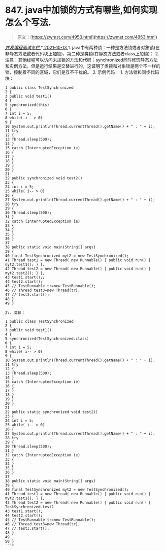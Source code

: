 <!--yml
category: 未分类
date: 0001-01-01 00:00:00
-->

# 847\. java中加锁的⽅式有哪些,如何实现怎么个写法.

> 原文：[https://zwmst.com/4953.html](https://zwmst.com/4953.html)

   [ *并发编程面试专栏* ](https://zwmst.com/%e5%b9%b6%e5%8f%91%e7%bc%96%e7%a8%8b%e9%9d%a2%e8%af%95%e4%b8%93%e6%a0%8f)*[ <time datetime="2021-10-14T00:14:09+08:00"> 2021-10-13 </time> ](https://zwmst.com/4953.html)  1.  java中有两种锁：⼀种是⽅法锁或者对象锁(在⾮静态⽅法或者代码块上加锁)，第⼆种是类锁(在静态⽅法或者class上加锁)；
2.  注意：其他线程可以访问未加锁的⽅法和代码；synchronized同时修饰静态⽅法和实例⽅法，但是运⾏结果是交替进⾏的，这证明了类锁和对象锁是两个不⼀样的锁，控制着不同的区域，它们是互不⼲扰的。
3.  示例代码：
    1.  ⽅法锁和同步代码块：

```
1 public class TestSynchronized 
2 { 
3 public void test1() 
4 { 
5 synchronized(this) 
6 { 
7 int i = 5; 
8 while( i-- > 0) 
9 { 
10 System.out.println(Thread.currentThread().getName() + " : " + i); 
11 try 
12 { 
13 Thread.sleep(500); 
14 } 
15 catch (InterruptedException ie) 
16 { 
17 } 
18 } 
19 } 
20 } 
21 
22 public synchronized void test2() 
23 { 
24 int i = 5; 
25 while( i-- > 0) 
26 { 
27 System.out.println(Thread.currentThread().getName() + " : " + i); 
28 try 
29 { 
30 Thread.sleep(500); 
31 } 
32 catch (InterruptedException ie) 
33 { 
34 } 
35 } 
36 } 
37 
38 public static void main(String[] args) 
39 { 
40 final TestSynchronized myt2 = new TestSynchronized(); 
41 Thread test1 = new Thread( new Runnable() { public void run() { myt2.test1(); } },
42 Thread test2 = new Thread( new Runnable() { public void run() { myt2.test2(); } },
43 test1.start();; 
44 test2.start(); 
45 // TestRunnable tr=new TestRunnable(); 
46 // Thread test3=new Thread(tr); 
47 // test3.start(); 
48 } 
49 }
```

```
2\. 类锁：
```

```
1 public class TestSynchronized 
2 { 
3 public void test1() 
4 { 
5 synchronized(TestSynchronized.class) 
6 { 
7 int i = 5; 
8 while( i-- > 0) 
9 { 
10 System.out.println(Thread.currentThread().getName() + " : " + i); 
11 try 
12 { 
13 Thread.sleep(500); 
14 } 
15 catch (InterruptedException ie) 
16 { 
17 } 
18 } 
19 } 
20 } 
21 
22 public static synchronized void test2() 
23 { 
24 int i = 5; 
25 while( i-- > 0) 
26 { 
27 System.out.println(Thread.currentThread().getName() + " : " + i); 
28 try 
29 { 
30 Thread.sleep(500); 
31 } 
32 catch (InterruptedException ie) 
33 { 
34 } 
35 } 
36 } 
37 
38 public static void main(String[] args) 
39 { 
40 final TestSynchronized myt2 = new TestSynchronized(); 
41 Thread test1 = new Thread( new Runnable() { public void run() { myt2.test1(); } },
42 Thread test2 = new Thread( new Runnable() { public void run() { TestSynchronized.test2
43 test1.start(); 
44 test2.start(); 
45 // TestRunnable tr=new TestRunnable(); 
46 // Thread test3=new Thread(tr); 
47 // test3.start(); 
48 } 
49 
50 }
```*